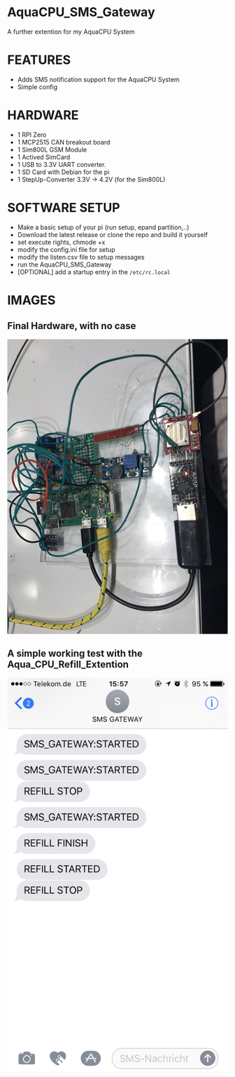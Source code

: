 # AquaCPU_SMS_Gateway
A further extention for my AquaCPU System

# FEATURES
* Adds SMS notification support for the AquaCPU System
* Simple config


# HARDWARE
* 1 RPI Zero
* 1 MCP2515 CAN breakout board
* 1 Sim800L GSM Module
* 1 Actived SimCard
* 1 USB to 3.3V UART converter.
* 1 SD Card with Debian for the pi
* 1 StepUp-Converter 3.3V -> 4.2V (for the Sim800L)

# SOFTWARE SETUP
* Make a basic setup of your pi (run setup, epand partition,..)
* Download the latest release or clone the repo and build it yourself
* set execute rights, chmode +x
* modify the config.ini file for setup
* modify the listen.csv file to setup messages
* run the AquaCPU_SMS_Gateway
* [OPTIONAL] add a startup entry in the `/etc/rc.local`


# IMAGES
## Final Hardware, with no case
![Gopher image](/documentation/images/final_hardware.jpeg)

## A simple working test with the Aqua_CPU_Refill_Extention
![Gopher image](/documentation/images/sms_test.png)
